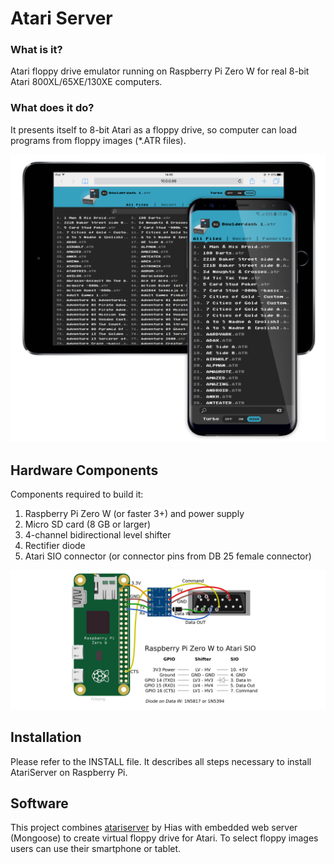# Atari Server

### What is it?
Atari floppy drive emulator running on Raspberry Pi Zero W for real 8-bit Atari 800XL/65XE/130XE computers.

### What does it do?
It presents itself to 8-bit Atari as a floppy drive, so computer can load programs from floppy images (*.ATR files).

![Selecting files for Atari to load from smartphone](/doc/images/screenshot.png?raw=true "Selecting files to load.")

## Hardware Components

Components required to build it:
1. Raspberry Pi Zero W (or faster 3+) and power supply
1. Micro SD card (8 GB or larger)
1. 4-channel bidirectional level shifter
1. Rectifier diode
1. Atari SIO connector (or connector pins from DB 25 female connector)

![Schematic](/doc/images/breadboard.png?raw=true "Schematic")

## Installation

Please refer to the INSTALL file. It describes all steps necessary to install AtariServer on Raspberry Pi.

## Software

This project combines [atariserver](www.horus.com/~hias/atari/) by Hias with embedded web server (Mongoose) to create virtual floppy drive for Atari. To select floppy images users can use their smartphone or tablet.
